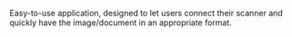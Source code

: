 Easy-to-use application, designed to let users connect their
scanner and quickly have the image/document in an appropriate format.
